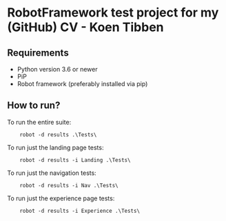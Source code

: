 # RobotFramework test project for my (GitHub) CV - Koen Tibben
## Requirements
- Python version 3.6 or newer
- PiP
- Robot framework (preferably installed via pip)

## How to run?
To run the entire suite:
```
    robot -d results .\Tests\
```
To run just the landing page tests:
```
    robot -d results -i Landing .\Tests\
```
To run just the navigation tests:
```
    robot -d results -i Nav .\Tests\
```
To run just the experience page tests:
```
    robot -d results -i Experience .\Tests\
```